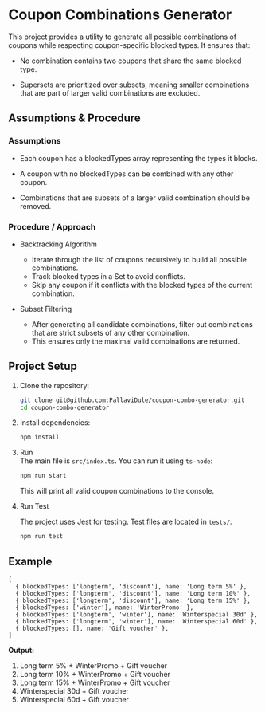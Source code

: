# Coupon Combinations Generator

This project provides a utility to generate all possible combinations of coupons while respecting coupon-specific blocked types. It ensures that:

- No combination contains two coupons that share the same blocked type.

- Supersets are prioritized over subsets, meaning smaller combinations that are part of larger valid combinations are excluded.

## Assumptions & Procedure
### Assumptions

- Each coupon has a blockedTypes array representing the types it blocks.

- A coupon with no blockedTypes can be combined with any other coupon.

- Combinations that are subsets of a larger valid combination should be removed.

### Procedure / Approach

- Backtracking Algorithm

    - Iterate through the list of coupons recursively to build all possible combinations.
    - Track blocked types in a Set to avoid conflicts.
    - Skip any coupon if it conflicts with the blocked types of the current combination.

- Subset Filtering
    - After generating all candidate combinations, filter out combinations that are strict subsets of any other combination.
    - This ensures only the maximal valid combinations are returned.

## Project Setup

1. Clone the repository:
    ```bash
    git clone git@github.com:PallaviDule/coupon-combo-generator.git
    cd coupon-combo-generator
    ```

2. Install dependencies:

    ```bash
    npm install
    ```

3. Run  
    The main file is `src/index.ts`. You can run it using `ts-node`:

    ```bash
    npm run start
    ```

    This will print all valid coupon combinations to the console.

4. Run Test

    The project uses Jest for testing. Test files are located in `tests/`.

    ```bash
    npm run test
    ```

## Example
```
[
  { blockedTypes: ['longterm', 'discount'], name: 'Long term 5%' },
  { blockedTypes: ['longterm', 'discount'], name: 'Long term 10%' },
  { blockedTypes: ['longterm', 'discount'], name: 'Long term 15%' },
  { blockedTypes: ['winter'], name: 'WinterPromo' },
  { blockedTypes: ['longterm', 'winter'], name: 'Winterspecial 30d' },
  { blockedTypes: ['longterm', 'winter'], name: 'Winterspecial 60d' },
  { blockedTypes: [], name: 'Gift voucher' },
]
```
**Output:**
1. Long term 5% + WinterPromo + Gift voucher
2. Long term 10% + WinterPromo + Gift voucher
3. Long term 15% + WinterPromo + Gift voucher
4. Winterspecial 30d + Gift voucher
5. Winterspecial 60d + Gift voucher

